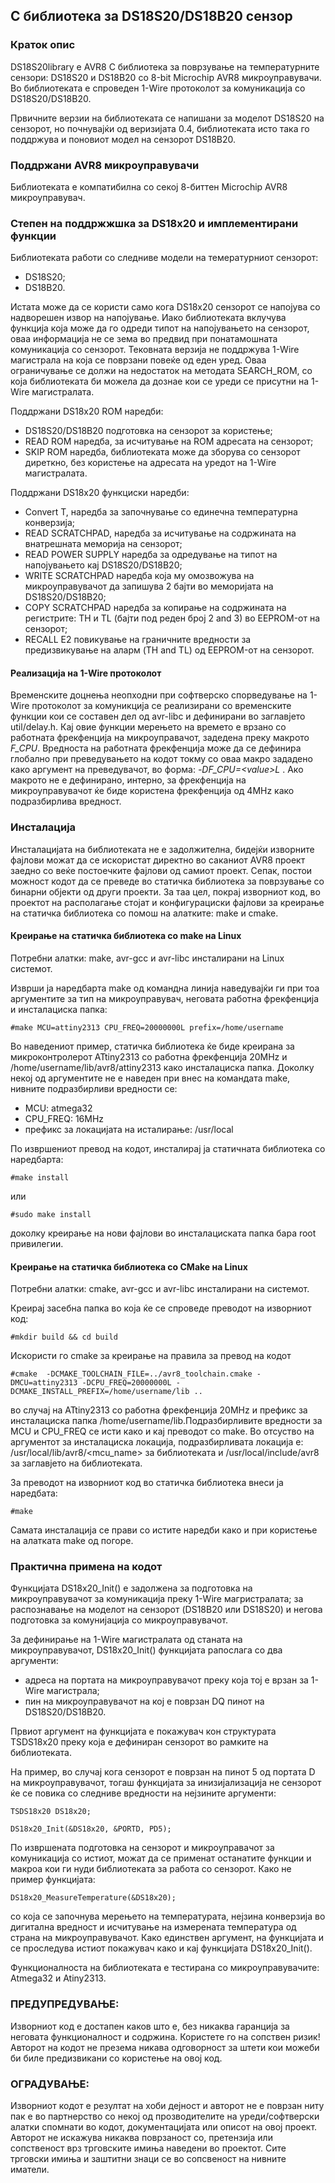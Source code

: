 ## C библиотека за DS18S20/DS18B20 сензор

### Краток опис

DS18S20library е AVR8 C библиотека за поврзување на температурните сензори: DS18S20 и DS18B20 со 8-bit Microchip AVR8 микроуправувачи.
Во библиотеката е спроведен 1-Wire протоколот за комуникација со DS18S20/DS18B20.

Првичните верзии на библиотеката се напишани за моделот DS18S20 на сензорот, но почнувајќи од веризијата 0.4, библиотеката исто така го поддржува и поновиот модел на сензорот DS18B20. 


### Поддржани AVR8 микроуправувачи

Библиотеката е компатибилна со секој 8-биттен Microchip AVR8 микроуправувач.

### Степен на поддржжшка за DS18x20 и имплементирани функции

Библиотеката работи со следниве модели на темературниот сензорот:

- DS18S20;
- DS18B20.

Истата може да се користи само кога DS18x20 сензорот се напојува со надворешен извор на напојување. Иако библиотеката вклучува функција која може да го одреди типот на напојувањето на сензорот,
оваа информација не се зема во предвид при понатамошната комуникација со сензорот.
Тековната верзија не поддржува 1-Wire магистрала на која се поврзани повеќе од еден уред. Оваа ограничување се должи на недостаток на методата SEARCH_ROM, со која библиотеката би можела да дознае кои се уреди се присутни на 1-Wire магистралата.  

Поддржани DS18x20 ROM наредби:

- DS18S20/DS18B20 подготовка на сензорот за користење;
- READ ROM наредба, за исчитување на ROM адресата на сензорот;
- SKIP ROM наредба, библиотеката може да зборува со сензорот диреткно, без користење на адресата на уредот на 1-Wire магистралата.

Поддржани DS18x20 функциски наредби:

- Convert T, наредба за започнување со единечна температурна конверзија;
- READ SCRATCHPAD, наредба за исчитување на содржината на внатрешната меморија на сензорот;
- READ POWER SUPPLY наредба за одредување на типот на напојувањето кај DS18S20/DS18B20;
- WRITE SCRATCHPAD наредба која му омозвожува на микроуправувачот да запишува 2 бајти во меморијата на DS18S20/DS18B20;
- COPY SCRATCHPAD наредба за копирање на содржината на регистрите: TH и TL (бајти под реден број 2 and 3) во EEPROM-от на сензорот;
- RECALL E2 повикување на граничните вредности за предизвикување на аларм (TH and TL) од EEPROM-от на сензорот.

#### Реализација на 1-Wire протоколот

Временските доцнења неопходни при софтверско спорведување на 1-Wire протоколот за комуникција се реализирани со временските функции кои се составен дел од avr-libc и дефинирани во заглавјето  
util/delay.h. Кај овие функции мерењето на времето е врзано со работната фрекфенција на микроуправачот, задедена преку макрото *F_CPU*. Вредноста на работната фрекфенција може да се дефинира глобално при преведувањето на кодот токму со оваа макро зададено како аргумент на преведувачот, во форма: *-DF_CPU=\<value\>L* . 
Ако макрото не е дефинирано, интерно, за фрекфенција на микроуправувачот ќе биде користена фрекфенција од 4MHz како подразбирлива вредност.

### Инсталација

Инсталацијата на библиотеката не е задолжителна, бидејќи изворните фајлови можат да се искористат директно во саканиот AVR8 проект заедно со веќе постоечките фајлови од самиот проект.
Сепак, постои можност кодот да се преведе во статичка библиотека за поврзување со бинарни објекти од други проекти. За таа цел, покрај  изворниот код, во проектот на располагање стојат и конфигурациски
фајлови за креирање на статичка библиотека со помош на алатките: make и cmake.

#### Креирање на статичка библиотека со make на Linux

Потребни алатки: make, avr-gcc и avr-libc инсталирани на Linux системот.

Изврши ја наредбарта make од командна линија наведувајќи ги при тоа аргументите за  тип на микроуправувач,  неговата работна фрекфенција и инсталациска папка:

```
#make MCU=attiny2313 CPU_FREQ=20000000L prefix=/home/username
```
Во наведениот пример, статичка библиотека ќе биде креирана за микроконтролерот ATtiny2313 со работна фрекфенција 20MHz и  /home/username/lib/avr8/attiny2313 како инсталациска папка.
Доколку некој од аргументите не е наведен при внес на командата make, нивните подразбирливи вредности се:
- MCU: atmega32
- CPU_FREQ: 16MHz
- префикс за локацијата на исталирање: /usr/local

По извршениот превод на кодот, инсталирај ја статичната библиотека со наредбарта:

```
#make install
```
или
```
#sudo make install
```
 доколку креирање на нови фајлови во инсталациската папка бара root привилегии.

#### Креирање на статичка библиотека со CMake на Linux

Потребни алатки: cmake, avr-gcc и avr-libc инсталирани на системот.

Креирај засебна папка во која ќе се спроведе преводот на изворниот код:
```
#mkdir build && cd build
```
Искористи го cmake за креирање на правила за превод на кодот
```
#cmake  -DCMAKE_TOOLCHAIN_FILE=../avr8_toolchain.cmake -DMCU=attiny2313 -DCPU_FREQ=20000000L -DCMAKE_INSTALL_PREFIX=/home/username/lib ..
```
во случај на ATtiny2313 со работна фрекфенција 20МHz и префикс за инсталациска папка /home/username/lib.Подразбирливите вредности за MCU и CPU_FREQ се исти како и
кај преводот со make. Во отсуство на аргументот за инсталациска локација, подразбирливата локација е: /usr/local/lib/avr8/\<mcu_name\> за библиотеката и /usr/local/include/avr8 за заглавјето
на библиотеката.

За преводот на изворниот код во статичка библиотека внеси ја наредбата:

```
#make
```

Самата инсталација се прави со истите наредби како и при користење на алатката make од погоре.


### Практична примена на кодот

Функцијата DS18x20_Init() е задолжена за подготовка на микроуправувачот за комуникација преку 1-Wire магристралата; за распознавање на моделот на сензорот (DS18B20 или DS18S20) и негова подготовка за комунијација со микроуправувачот. 

За дефинирање на 1-Wire магистралата од станата на микроуправувачот, DS18x20_Init() функцијата рапослага со два аргументи:

- адреса на портата на микроуправувачот преку која тој е врзан за 1-Wire магистрала;
- пин на микроуправувачот на кој е поврзан DQ пинот на DS18S20/DS18B20.

Првиот аргумент на функцијата е покажувач кон структурата TSDS18x20 преку која е дефиниран сензорот во рамките на библиотеката.  

На пример, во случај кога сензорот е поврзан на пинот 5 од портата D на микроуправувачот, тогаш функцијата за инизијализација не сензорот ќе се повика со следниве вредности на нејзините аргументи:

	TSDS18x20 DS18x20;

	DS18x20_Init(&DS18x20, &PORTD, PD5);

По извршената подготовка на сензорот и микроуправачот за комуникација со истиот, можат да се применат останатите функции и макроа кои ги нуди библиотеката за работа со сензорот.
Како не пример функцијата:

	DS18x20_MeasureTemperature(&DS18x20);

со која се започнува мерењето на температурата, нејзина конверзија во дигитална вредност и исчитување на измерената температура  од страна на микроуправувачот. Како единствен аргумент, на функцијата и се проследува истиот покажувач како и кај функцијата DS18x20_Init().

Функционалноста на библиотеката е тестирана со микроуправувачите: Atmega32 и Atiny2313.

### ПРЕДУПРЕДУВАЊЕ:
Изворниот код е достапен каков што е, без никаква гаранција за неговата функционалност и содржина. Користете го на сопствен ризик!
Авторот на кодот не презема никава одговорност за штети кои можеби би биле предизвикани со користење на овој код.

### ОГРАДУВАЊЕ: 
Изворниот кодот е резултат на хоби дејност и авторот не е поврзан ниту пак е во партнерство со некој од прозводителите на уреди/софтверски алатки спомнати во кодот, документацијата или описот на овој проект. Авторот не искажува никаква поврзаност со, претензија или сопственост врз трговските имиња наведени во проектот. Сите трговски имиња и заштитни знаци се во сопсвеност на нивните иматели.
